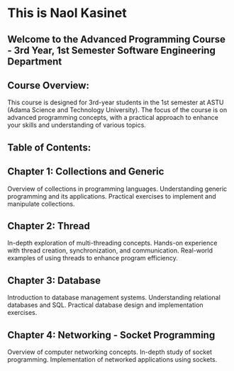 
# This is Naol Kasinet

## Welcome to the Advanced Programming Course - 3rd Year, 1st Semester Software Engineering Department

## Course Overview:

This course is designed for 3rd-year students in the 1st semester at ASTU (Adama Science and Technology University). The focus of the course is on advanced programming concepts, with a practical approach to enhance your skills and understanding of various topics.

## Table of Contents:

## Chapter 1: Collections and Generic

Overview of collections in programming languages.
Understanding generic programming and its applications.
Practical exercises to implement and manipulate collections.

## Chapter 2: Thread

In-depth exploration of multi-threading concepts.
Hands-on experience with thread creation, synchronization, and communication.
Real-world examples of using threads to enhance program efficiency.

## Chapter 3: Database

Introduction to database management systems.
Understanding relational databases and SQL.
Practical database design and implementation exercises.

## Chapter 4: Networking - Socket Programming

Overview of computer networking concepts.
In-depth study of socket programming.
Implementation of networked applications using sockets.

